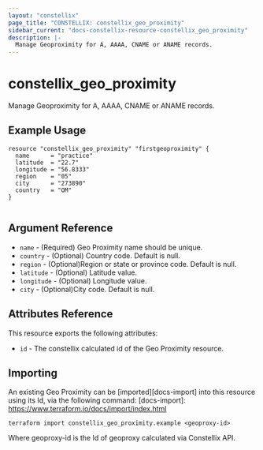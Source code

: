 ```yaml
---
layout: "constellix"
page_title: "CONSTELLIX: constellix_geo_proximity"
sidebar_current: "docs-constellix-resource-constellix_geo_proximity"
description: |-
  Manage Geoproximity for A, AAAA, CNAME or ANAME records. 
---
```


# constellix_geo_proximity
 Manage Geoproximity for A, AAAA, CNAME or ANAME records. 

## Example Usage ##

```hcl
resource "constellix_geo_proximity" "firstgeoproximity" {
  name      = "practice"
  latitude  = "22.7"
  longitude = "56.8333"
  region    = "05"
  city      = "273890"
  country   = "OM"
}


```

## Argument Reference ##
* `name` - (Required) Geo Proximity name should be unique.
* `country` - (Optional) Country code. Default is null.
* `region` - (Optional)Region or state or province code. Default is null.
* `latitude` - (Optional) Latitude value.
* `longitude` - (Optional) Longitude value.
* `city` - (Optional)City code. Default is null.

## Attributes Reference
This resource exports the following attributes:
* `id` - The constellix calculated id of the Geo Proximity resource.

## Importing ##

An existing Geo Proximity can be [imported][docs-import] into this resource using its Id, via the following command:
[docs-import]: https://www.terraform.io/docs/import/index.html


```
terraform import constellix_geo_proximity.example <geoproxy-id>
```

Where geoproxy-id is the Id of geoproxy calculated via Constellix API.